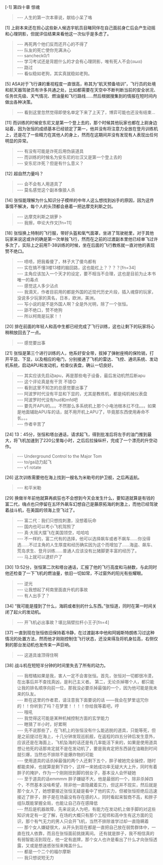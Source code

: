 
[-1] 第四十章 惊魂
>--- 人生的第一次本章说，献给小呆了咯<br>

[1] 上尉本来还在担心这些新人候选宇航员目睹同伴在自己面前身亡后会产生动摇和心理阴影，但就评估结果来看他这一次似乎是多虑了。
>--- 再死两个他们反而还开心的不得了<br>
>--- 队友的死亡使你充满决心<br>
>--- sancheck0/1<br>
>--- 学习考试还是背题什么的才会有心理阴影，唯有死人不会(ಡωಡ)<br>
>--- 路过<br>
>--- 看似稳如老狗，其实真就稳如老狗。<br>

[5] ASA对于飞行课的重视程度一直很高，称其为“航天预备培训”，飞行员的处境和航天器驾驶员有许多共通之处，比如都需要在天空中不断判断当前的安全状况、任务优先级、天气情况、燃油量和飞行路线……然后根据搜集到的情报在短时间内做出各种决策。
>--- 看到这里忽然觉得即使名单定下来了上天了，博弈可能也还没有结束…<br>

[11] 而训练的时候安东尼又是第一个登上去的，那个时候其他玩家也都在上尉身边站着，因为张恒的成绩基本已经锁定了第一，他并没有将注意力全放在登月训练机上，还是花了一些精力在其他人的身上，然而在这期间并没有发现有人表现出任何明显的异常。
>--- 有没有可能是诈死后用伪装道具<br>
>--- 而训练的时候名为安东尼的壮汉又是第一个登上去的<br>
>--- 安东尼诈死？但是有什么意义？<br>

[12] 超自然力量吗？
>--- 会不会有人用道具了<br>
>--- 莫名感觉这个副本像狼人杀<br>

[14] 张恒能理解为什么知识分子模样的中年人这么想找到凶手的原因，因为这件事情不解决，每个人的头顶都会悬着一把达摩克利斯之剑。
>--- 达摩克利斯之胡萝卜<br>
>--- 我擦，申论大作文[fn=11]<br>

[18] 张恒换上特制的飞行服，带好头盔和氧气面罩，坐进了驾驶舱里，对于其他玩家来说这或许的确是第一次单独飞行，然而在之前的过渡副本里他已经单飞过许多次了，实际上之前用T-38训练的时候，坐在后面的飞行教练就一直对他的表现赞不绝口。
>--- 啧啧，把我看傻了，林子大了傻鸟都有<br>
>--- 实在搞不懂3楼13楼的脑回路，这也能杠上？？？？[fn=34]<br>
>--- 主角应该加入一个天才的设定，要不相当不合理，这也是目前为止本书唯一的毒点<br>
>--- 感觉这人多少沾点<br>
>--- 我滴天，作者目前用的都是外国的近现代历史片段，插入魂穿的玩家，没说多少玩家的真名，日本，欧洲，美洲。<br>
>--- 写小说的是不是外国人啊？全是外光明，除了一个张恒。<br>
>--- 舔不绝口，赞不绝狗<br>
>--- 所以柯南是玩家！！<br>

[20] 排在前面的年轻人和高中生都已经完成了飞行训练，这也让剩下的玩家将心稍稍放回去了一点。
>--- 感觉要出事<br>

[21] 张恒是第三个进行训练的人，他系好安全带，拔掉了弹射座椅的保险销，打开平显、下显，以及相应的电门，分别接通了飞机的雷达、飞控、通讯系统、发动机系统，启动APU和发动机，检查仪表盘，确认一切良好。
>--- 其实应该先启动apu，再是那些电子设备，最后发动机然后断apu<br>
>--- 这个评论真是有干货 不错😊<br>
>--- 看到这里不知怎的总感觉要出事了<br>
>--- 阿波罗时代没有平显和下显的，尤其是教练机，都是纯机械仪表盘<br>
>--- 阿波罗时代没有hud和mfd吧<br>
>--- 要先开APU的。。。不然那么多系统机上那个小电池根本扛不住。。。如果是地面辅助APU车的话，就不用开机上APU了，毕竟那东西使用寿命不长。。。<br>
>--- 作者辛苦了<br>

[24] 13：45分，张恒和塔台通话，请求起飞，得到批准后将左手的油门推到最大，将飞机加速到了220公里每小时，之后后拉操纵杆，完成了一个漂亮的升空动作。
>--- Underground  Control to the Major Tom<br>
>--- to/ga动力起飞<br>
>--- v1 rotate<br>

[26] 这次训练需要他在海上找到一艘名为米勒号的护卫舰，之后再返航。
>--- 和平米勒<br>

[29] 换做半年前他就算再疯狂也不会想到今天会发生什么，要知道就算是有钱的富二代，嗨点也只停留在五环外飙车幻想自己是藤原拓海的刺激上，而他已经驾驶着战斗机，在美国的领海上空飞过了。
>--- 富二代：我们只想找刺激，没想着玩命<br>
>--- 国内也可以考小飞机驾照了<br>
>--- 真·大摇大摆飞在美国领空，哈哈哈<br>
>--- 不一样的，富二代有的选择，他可以选择飙车或者不飙车……你没得选……不过主角的人生厚度和经历确实因为这个而增加了……海盗、飙车、荒岛求生、登月训练……普通人应该没有比猪脚更丰富的经历了。<br>
>--- 马上就可以逮虾户了<br>

[30] 13:52分，张恒第二次和塔台通话，汇报了他的飞行高度和马赫数，与此同时他还检查了一下飞机的燃油量，依旧一切如常，不过窗外的阳光有些耀眼。
>--- 逆光<br>
>--- 让我想起了柯南里面直升机的事故<br>
>--- 有人出手了？<br>

[34] “我可能是撞到了什么，海鸥或者别的什么东西。”张恒道，同时在第一时间关闭了起火的发动机。
>--- 开飞机必出事故？堪比隔壁拉杆小王子[fn=4]<br>

[37] 一直到现在张恒依旧保持着冷静，在过渡副本中他和阿姆斯特朗练习过这种情况的处置方法，然而他才刚刚控制住飞行状态，还没来得及将机身拉高，右侧仅剩的那台发动机也发传来一声巨响。
>--- 这道具谁顶得住啊<br>

[38] 战斗机在短短半分钟的时间里失去了所有的动力。
>--- 我柑橘如果是我，害人一定不会害张恒。首先，张恒对一切都很冷漠，在出事后并不查找真凶，是利己主义者。
第二，无论杀掉哪个人，都只能让我的排名顺序向前一位，那我没必要杀掉最强的一个，因为他可能是我未来的队友。<br>
>--- 断在这里的作者君，请注意我下面要说的话
——我会在梦里诅咒你的！！你听到了吗？在梦里！！！！你给我等着吧，哼<br>
>--- 哦吼<br>
>--- 我觉得这可能是某种机械控制方面的玄学能力<br>
>--- 瞎猜了半小时，好累啊<br>
>--- 先不说那些了，在飞机上的张恒没有什么能逃脱的道具，只能等死，但是之前提过在海上，十几分钟发现巡航舰，在返程的四五分钟后发生意外，应该还是在海面上，飞机坠海的话还是有几率能活下来的，如果是使用道具想让他死的话那肯定就不是在发动机了，要是我肯定把东西装在油箱到时间就引爆，当然也不排除不是爆炸物的可能<br>
>--- 使用道具的话杀掉最强的两个人还剩下五个，胖子被她完全操控，随时都能卖掉，也就算是剩下四个，这样一来她成功率无疑大大上升，同时有着胖子的掩护，作为一个刚刚扭到脚的弱女子，基本没人会怀疑她<br>
>--- 至于道具的话emmmm
胖子嫌疑不大，他是最弱的一个，除非杀掉四个，不然基本没啥希望，除非他一直隐藏着实力，但这并不现实，然后就是那个女人了，她想要接近张恒无疑是看中了他的实力，但被张恒拒绝后迅速接近了胖子，胖子是在场最没有存在感的人，同时看起来智商不高，和胖子组队既能掌握全局，也能让自己存在感降低<br>
>--- 然后是机器故障，先来说说人为吧，有能力在发动机上做手脚的对这些知识肯定有一定了解，在场的大概只有那个工程师和高中生有这方面的见识，那个有气无力的男人只会开飞机，当然不排除谁学过却一直隐瞒着<br>
>--- 那个女人嫌疑很大，从开头到现在都是一直把自己放在弱势群体中，一直在找人依靠，而且在张恒面前挑拨离间。
还有就是胖子，我不相信真的有弱智能活到现在，他一定有底牌，那个女人也许是看出了什么才向张恒透露，又或是想迷惑张恒来掩盖什么。<br>
>--- 都是一个二个的福尔摩斯<br>
>--- 我只想说短无力<br>
